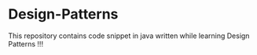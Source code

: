 # Design-Patterns
This repository contains code snippet in java written while learning Design Patterns !!!
